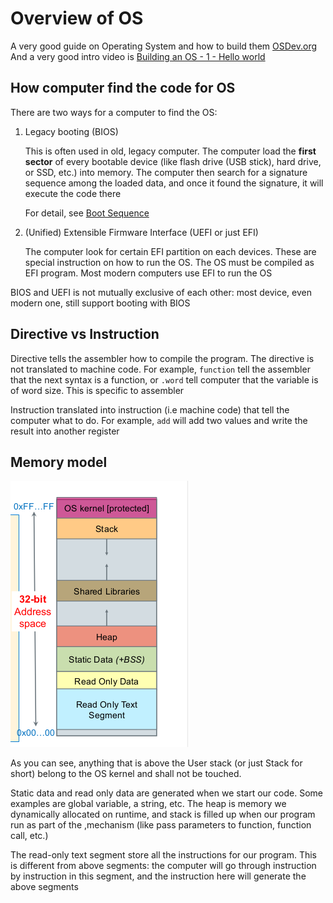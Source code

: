 # Overview of OS

A very good guide on Operating System and how to build them [OSDev.org](https://wiki.osdev.org/Expanded_Main_Page)
And a very good intro video is [Building an OS - 1 - Hello world](https://www.youtube.com/watch?v=9t-SPC7Tczc&list=PLFjM7v6KGMpiH2G-kT781ByCNC_0pKpPN)

## How computer find the code for OS

There are two ways for a computer to find the OS:

1. Legacy booting (BIOS)

    This is often used in old, legacy computer. The computer load the **first sector** of every bootable device (like flash drive (USB stick), hard drive, or SSD, etc.) into memory. The computer then search for a signature sequence among the loaded data, and once it found the signature, it will execute the code there

    For detail, see [Boot Sequence](https://wiki.osdev.org/Boot_Sequence)

2. (Unified) Extensible Firmware Interface (UEFI or just EFI)

    The computer look for certain EFI partition on each devices. These are special instruction on how to run the OS. The OS must be compiled as EFI program. Most modern computers use EFI to run the OS

BIOS and UEFI is not mutually exclusive of each other: most device, even modern one, still support booting with BIOS

## Directive vs Instruction

Directive tells the assembler how to compile the program. The directive is not translated to machine code. For example, `function` tell the assembler that the next syntax is a function, or `.word` tell computer that the variable is of word size. This is specific to assembler

Instruction translated into instruction (i.e machine code) that tell the computer what to do. For example, `add` will add two values and write the result into another register

## Memory model

![Memory space model](memory_space.png)

As you can see, anything that is above the User stack (or just Stack for short) belong to the OS kernel and shall not be touched.

Static data and read only data are generated when we start our code. Some examples are global variable, a string, etc. The heap is memory we dynamically allocated on runtime, and stack is filled up when our program run as part of the ,mechanism (like pass parameters to function, function call, etc.)

The read-only text segment store all the instructions for our program. This is different from above segments: the computer will go through instruction by instruction in this segment, and the instruction here will generate the above segments